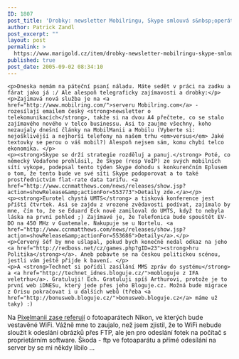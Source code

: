 ```yaml
---
ID: 1807
post_title: 'Drobky: newsletter Mobilringu, Skype smlouvá s&nbsp;operátory, Technet via MMS, Eurotel UMTS, WiFi Nikon a&nbsp;další'
author: Patrick Zandl
post_excerpt: ""
layout: post
permalink: >
  https://www.marigold.cz/item/drobky-newsletter-mobilringu-skype-smlouva-s-operatory-technet-via-mms-eurotel-umts-wifi-nikon-a-dalsi
published: true
post_date: 2005-09-02 08:34:10
---
```

	<p>Dneska nemám na páteční psaní náladu. Máte sedět v práci na zadku a fárat jako já :/ Ale alespoň telegraficky zajímavosti a drobky:</p>
	<p>Zajímavá nová služba je na <a href="http://www.mobilring.com/">serveru Mobilring.com</a> - rozesílají emailem český <strong>newsletter o telekomunikacích</strong>, takže si na dvou A4 přečtete, co se stalo zajímavého nového v telco businessu. Asi to zaujme všechny, koho nezaujaly dnešní články na MobilManii a Mobilu (Vyberte si: nejošklivější a nejhorší telefony na našem trhu <em>versus</em> Jaké textovky se perou o váš mobil?) Alespoň nejsem sám, komu chybí telco ekonomika. </p>
	<p><strong>Skype se drží strategie rozděluj a panuj.</strong> Poté, co německý Vodafone prohlásil, že Skype (resp VoIP) ze svých mobilních sítí vykope, podepsal tento týden Skype dohodu s konkurenčním Eplusem o tom, že tento bude ve své síti Skype podoporovat a to také prostřednictvím flat-rate data tarifu. <a href="http://www.ccnmatthews.com/news/releases/show.jsp?action=showRelease&amp;actionFor=553773">Detaily zde.</a></p>
	<p><strong>Eurotel chystá UMTS</strong> a tisková konference jest příští čtvrtek. Asi se zajdu z vrozené zvědavosti podívat, zajímalo by mne, čím to, že se Eduard Eck nově zamiloval do UMTS, když to nebyla láska na první pohled ;) Zajímavé je, že Telefonica bude spouštět EV-DO na 450 MHz v Guatemale. Nakupuje se u Nortelu. <a href="http://www.ccnmatthews.com/news/releases/show.jsp?action=showRelease&amp;actionFor=553686">Detaily</a>.</p>
	<p>Červený šéf by mne ušlapal, pokud bych konečně nedal odkaz na jeho <a href="http://redboss.net/cz/games.php?gID=23"><strong>hru Politika</strong></a>. Aneb pobavte se na českou politickou scénou, jestli vám ještě přijde k bavení. </p>
	<p>A <strong>Technet si pořídil zasílání MMS zpráv do systému</strong> a <a href="http://technet_idnes.bloguje.cz/">mobloguje z IFA veletrhu</a>. Gratuluji! Ech. Gratuluji spíš Arthurovi, protože je to první web iDNESu, který jede přes jeho Bloguje.cz. Možná bude migrace z Orisu pokračovat i u dalších webů (třeba <a href="http://bonusweb.bloguje.cz/">bonusweb.bloguje.cz</a> máme už taky) :)
</p>
<p>
Na <a href="http://pixelmanie.cz/podpora-zabudovaneho-bezdratoveho-lan-Clanek39.html">Pixelmanii zase referují</a> o fotoaparátech Nikon, ve kterých bude vestavěné WiFi. Vážně mne to zaujalo, než jsem zjistil, že to WiFi nebude sloužit k odeslání obrázků přes FTP, ale jen pro odeslání fotek na počítač s proprietárním software. Škoda - ftp ve fotoaparátu a přímé odesílání na server by se mi někdy líbilo ... 
</p>